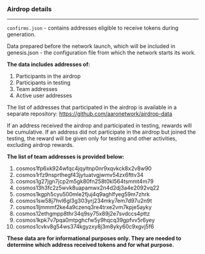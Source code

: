 ### Airdrop details

---

`confirms.json` - contains addresses eligible to receive tokens during generation.

Data prepared before the network launch, which will be included in
genesis.json - the configuration file from which the network starts
its work.

**The data includes addresses of:**
1. Participants in the airdrop
2. Participants in testing
3. Team addresses
4. Active user addresses

The list of addresses that participated in the airdrop is available in a separate repository: https://github.com/aaronetwork/airdrop-data

If an address received the airdrop and participated in testing, rewards will be cumulative. If an address did not participate in the airdrop but joined the testing, the reward will be given only for testing and other activities, excluding airdrop rewards.

**The list of team addresses is provided below:**
1. cosmos1fp6xk924wfqc4jqyltnp0nr9xqvkck8x2v8w90
2. cosmos1rfz9nsprthegf43jytuatvgjwmv54zx6fttv34
3. cosmos1g27jgn7jcp2m5gk80fn258t0kl564tsmmt4m79
4. cosmos13h3fc2z5wvk8uapamwx2n4d2dj3a4e2092vq22
5. cosmos1kgph5cyu500mle2fjuj4q9aghlfyeg59m7zhrk
6. cosmos1sw58j7hvl6gl3g303yrj234mky7em7d97u2n9t
7. cosmos1ljmmmf2ke4a9czenq3re4trxe2vm7kpje5ayky
8. cosmos12ethgmpp8thr34q9sy75x89j2e7svdccs4pttz
9. cosmos1kpk7v7pqa0mtpghcfw5y9hqcq39gpfvv5r6yey
10. cosmos1cvkv8g54ws374kgyzxy8j3m8yky60c9xgvj5f6

**These data are for informational purposes only. They are needed to determine which address received tokens and for what purpose.**
